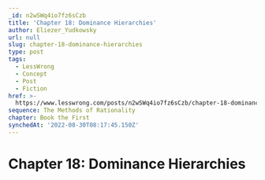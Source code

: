 ```yaml
---
_id: n2wSWq4io7fz6sCzb
title: 'Chapter 18: Dominance Hierarchies'
author: Eliezer_Yudkowsky
url: null
slug: chapter-18-dominance-hierarchies
type: post
tags:
  - LessWrong
  - Concept
  - Post
  - Fiction
href: >-
  https://www.lesswrong.com/posts/n2wSWq4io7fz6sCzb/chapter-18-dominance-hierarchies
sequence: The Methods of Rationality
chapter: Book the First
synchedAt: '2022-08-30T08:17:45.150Z'
---
```

# Chapter 18: Dominance Hierarchies

